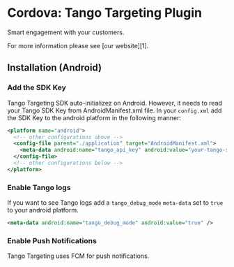 # Cordova: Tango Targeting Plugin

Smart engagement with your customers.

For more information please see [our website][1].

## Installation (Android)

### Add the SDK Key
Tango Targeting SDK auto-initializez on Android. However, it needs to read your Tango SDK Key from AndroidManifest.xml file. In your `config.xml` add the SDK Key to the android platform in the following manner:

```xml
<platform name="android">
  <!-- other configurations above -->
  <config-file parent="./application" target="AndroidManifest.xml">
    <meta-data android:name="tango_api_key" android:value="your-tango-sdk-key" />
  </config-file>
  <!-- other configurations below -->
</platform>
```

### Enable Tango logs

If you want to see Tango logs add a `tango_debug_mode` `meta-data` set to `true` to your android platform.

```xml
<meta-data android:name="tango_debug_mode" android:value="true" />
```

### Enable Push Notifications

Tango Targeting uses FCM for push notifications. 
